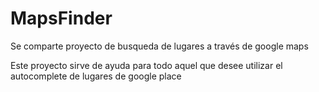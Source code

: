 # MapsFinder
Se comparte proyecto de busqueda de lugares a través de google maps

Este proyecto sirve de ayuda para todo aquel que desee utilizar el autocomplete de lugares de google place
